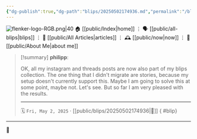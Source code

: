 ```yaml
---
{"dg-publish":true,"dg-path":"blips/20250502174936.md","permalink":"/blips/20250502174936/","title":"philipp @ Friday, May 2nd 2025"}
---
```



<div class="transclusion internal-embed is-loaded"><div class="markdown-embed">




![flenker-logo-RGB.png|40](/img/user/attachments/flenker-logo-RGB.png)
🏠 [[public/Index\|home]]  ⋮ 🗣️ [[public/all-blips\|blips]] ⋮  📝 [[public/All Articles\|articles]]  ⋮ 🕰️ [[public/now\|now]] ⋮ 🪪 [[public/About Me\|about me]]


</div></div>


> [!summary] **philipp**:
>
> OK, all my instagram and threads posts are now also part of my blips collection. The one thing that I didn't migrate are stories, because my setup doesn't currently support this. Maybe I am going to solve this at some point, maybe not. Let's see. But so far I am very pleased with the results.
> - - -
>
> 🗓️ <code>Fri, May 2, 2025</code>   · [[public/blips/20250502174936\|🔗]]
{ #blip}


- - -

 👾

